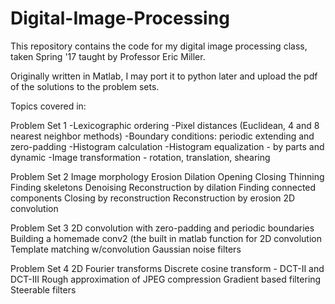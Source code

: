 # Digital-Image-Processing
This repository contains the code for my digital image processing class, taken Spring '17 taught by Professor Eric Miller.

Originally written in Matlab, I may port it to python later and upload the pdf of the solutions to the problem sets.

Topics covered in:

Problem Set 1
  -Lexicographic ordering
  -Pixel distances (Euclidean, 4 and 8 nearest neighbor methods)
  -Boundary conditions: periodic extending and zero-padding
  -Histogram calculation
  -Histogram equalization - by parts and dynamic
  -Image transformation - rotation, translation, shearing
  
Problem Set 2
  Image morphology
    Erosion
    Dilation
    Opening
    Closing
    Thinning
    Finding skeletons
    Denoising
  Reconstruction by dilation
  Finding connected components
  Closing by reconstruction
  Reconstruction by erosion
  2D convolution
  
Problem Set 3
  2D convolution with zero-padding and periodic boundaries
  Building a homemade conv2 (the built in matlab function for 2D convolution
  Template matching w/convolution
  Gaussian noise filters
  
Problem Set 4
  2D Fourier transforms
  Discrete cosine transform - DCT-II and DCT-III
  Rough approximation of JPEG compression
  Gradient based filtering
  Steerable filters
